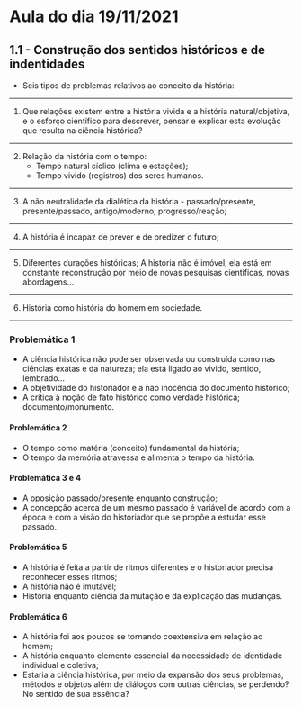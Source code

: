 # Aula do dia 19/11/2021

## 1.1 - Construção dos sentidos históricos e de indentidades

- Seis tipos de problemas relativos ao conceito da história:
--- 
1. Que relações existem entre a história vivida e a história natural/objetiva, e o esforço científico para descrever, pensar e explicar esta evolução que resulta na ciência histórica?
---
2. Relação da história com o tempo:
    - Tempo natural cíclico (clima e estações);
    - Tempo vivido (registros) dos seres humanos.
---
3. A não neutralidade da dialética da história - passado/presente, presente/passado, antigo/moderno, progresso/reação;
---
4. A história é incapaz de prever e de predizer o futuro;
---
5. Diferentes durações históricas; A história não é imóvel, ela está em constante reconstrução por meio de novas pesquisas científicas, novas abordagens...
---
6. História como história do homem em sociedade.
---
### Problemática 1
- A ciência histórica não pode ser observada ou construída como nas ciências exatas e da natureza; ela está ligado ao vivido, sentido, lembrado...
- A objetividade do historiador e a não inocência do documento histórico;
- A crítica à noção de fato histórico como verdade histórica; documento/monumento.

#### Problemática 2
- O tempo como matéria (conceito) fundamental da história;
- O tempo da memória atravessa e alimenta o tempo da história.

#### Problemática 3 e 4
- A oposição passado/presente enquanto construção;
- A concepção acerca de um mesmo passado é variável de acordo com a época e com a visão do historiador que se propõe a estudar esse passado.

#### Problemática 5
- A história é feita a partir de ritmos diferentes e o historiador precisa reconhecer esses ritmos;
- A história não é imutável;
- História enquanto ciência da mutação e da explicação das mudanças.

#### Problemática 6
- A história foi aos poucos se tornando coextensiva em relação ao homem;
- A história enquanto elemento essencial da necessidade de identidade individual e coletiva;
- Estaria a ciência histórica, por meio da expansão dos seus problemas, métodos e objetos além de diálogos com outras ciências, se perdendo? No sentido de sua essência?